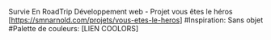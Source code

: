 Survie En RoadTrip
Développement web - Projet vous êtes le héros [https://smnarnold.com/projets/vous-etes-le-heros]
#Inspiration: Sans objet
#Palette de couleurs: [LIEN COOLORS]
